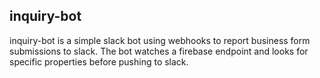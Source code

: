 inquiry-bot
-----------

inquiry-bot is a simple slack bot using webhooks to report business form
submissions to slack. The bot watches a firebase endpoint and looks for
specific properties before pushing to slack.
